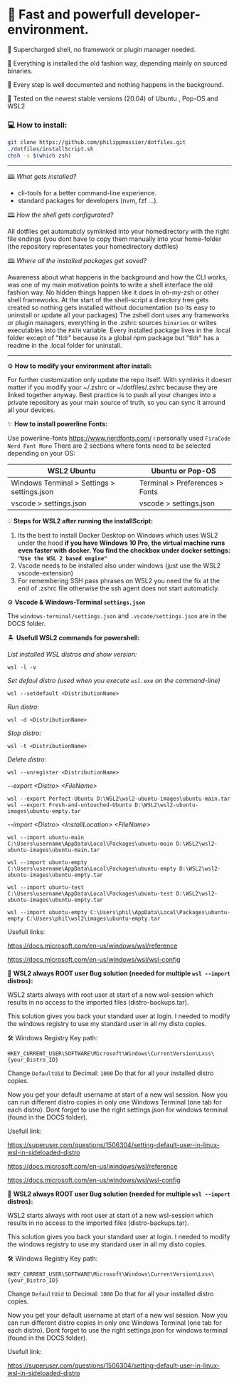 # 🚀 Fast and powerfull developer-environment.

💎 Supercharged shell, no framework or plugin manager needed.

💾 Everything is installed the old fashion way, depending mainly on sourced binaries. 

📜 Every step is well documented and nothing happens in the background.

🧪 Tested on the newest stable versions (20.04) of Ubuntu , Pop-OS and WSL2

### 💻 How to install:

```bash
git clone https://github.com/philippmossier/dotfiles.git
./dotfiles/installScript.sh
chsh -s $(which zsh)
```

*******************************************************************************

🕮 *What gets installed?*
- cli-tools for a better command-line experience.
- standard packages for developers (nvm, fzf ...).


🕮 *How the shell gets configurated?*

All dotfiles get automaticly symlinked into your homedirectory with the right file endings (you dont have to copy them manually into your home-folder (the repository representates your homedirectory dotfiles)

🕮 *Where all the installed packages get saved?*

Awareness about what happens in the background and how the CLI works, was one of my main motivation points to write a shell interface the old fashion way. No hidden things happen like it does in oh-my-zsh or other shell frameworks.
At the start of the shell-script a directory tree gets created so nothing gets installed without documentation (so its easy to uninstall or update all your packages)
The zshell dont uses any frameworks or plugin managers, everything in the .zshrc sources `binaries` or writes executables into the `PATH` variable.
Every installed package lives in the .local folder except of "tldr" because its a global npm package but "tldr" has a readme in the .local folder for uninstall.

*******************************************************************************

⚙️ **How to modify your environment after install:**

For further customization only update the repo itself. With symlinks it doesnt matter if you modify your ~/.zshrc or ~/dotfiles/.zshrc because they are linked together anyway.
Best practice is to push all your changes into a private repository as your main source of truth, so you can sync it arround all your devices.


✨ **How to install powerline Fonts:**

Use powerline-fonts https://www.nerdfonts.com/ i personally used `FiraCode Nerd Font Mono`
There are 2 sections where fonts need to be selected depending on your OS:

| WSL2 Ubuntu | Ubuntu or Pop-OS |
| ----------- | ----------- |
| Windows Terminal > Settings > settings.json | Terminal > Preferences > Fonts |
| vscode > settings.json | vscode > settings.json |


💡 **Steps for WSL2 after running the installScript:**

1. Its the best to install Docker Desktop on Windows which uses WSL2 under the hood 
  **if you have Windows 10 Pro, the virtual machine runs even faster with docker.
  You find the checkbox under docker settings: `"Use the WSL 2 based engine"`**
2. Vscode needs to be installed also under windows (just use the WSL2 vscode-extension)
3. For remembering SSH pass phrases on WSL2 you need the fix at the end of .zshrc file otherwise the ssh agent does not start automaticly.

⚙️ **Vscode & Windows-Terminal `settings.json`**

The `windows-terminal/settings.json` and `.vscode/settings.json` are in the DOCS folder.

🏝️ **Usefull WSL2 commands for powershell:**

*List installed WSL distros and show version:*
```
wsl -l -v
```

*Set defaul distro (used when you execute `wsl.exe` on the command-line)*
```
wsl --setdefault <DistributionName>
```

*Run distro:*
```
wsl -d <DistributionName>
```

*Stop distro:*
```
wsl -t <DistributionName>
```

*Delete distro:*
```
wsl --unregister <DistributionName>
```

*--export \<Distro> \<FileName>*
```
wsl --export Perfect-Ubuntu D:\WSL2\wsl2-ubuntu-images\ubuntu-main.tar
wsl --export Fresh-and-untouched-Ubuntu D:\WSL2\wsl2-ubuntu-images\ubuntu-empty.tar
```

*--import \<Distro> \<InstallLocation> \<FileName>*
```
wsl --import ubuntu-main C:\Users\username\AppData\Local\Packages\ubuntu-main D:\WSL2\wsl2-ubuntu-images\ubuntu-main.tar
```

```
wsl --import ubuntu-empty C:\Users\username\AppData\Local\Packages\ubuntu-empty D:\WSL2\wsl2-ubuntu-images\ubuntu-empty.tar
```

```
wsl --import ubuntu-test C:\Users\username\AppData\Local\Packages\ubuntu-test D:\WSL2\wsl2-ubuntu-images\ubuntu-empty.tar
```

```
wsl --import ubuntu-empty C:\Users\phil\AppData\Local\Packages\ubuntu-empty C:\Users\phil\wsl2\images\ubuntu-empty.tar
```

Usefull links:

https://docs.microsoft.com/en-us/windows/wsl/reference

https://docs.microsoft.com/en-us/windows/wsl/wsl-config


🐞 **WSL2 always ROOT user Bug solution (needed for multiple `wsl --import` distros):**

WSL2 starts always with root user at start of a new wsl-session which results in no access to the imported files (distro-backups.tar).

This solution gives you back your standard user at login.
I needed to modify the windows registry to use my standard user in all my disto copies.

🛠️ Windows Registry Key path:

`HKEY_CURRENT_USER\SOFTWARE\Microsoft\Windows\CurrentVersion\Lxss\{your_Distro_ID}`

Change `DefaultUid` to Decimal: `1000`
Do that for all your installed distro copies.

Now you get your default username at start of a new wsl session.
Now you can run different distro copies in only one Windows Terminal (one tab for each distro). 
Dont forget to use the right settings.json for windows terminal (found in the DOCS folder).

Usefull link:

https://superuser.com/questions/1506304/setting-default-user-in-linux-wsl-in-sideloaded-distro

https://docs.microsoft.com/en-us/windows/wsl/reference

https://docs.microsoft.com/en-us/windows/wsl/wsl-config


🐞 **WSL2 always ROOT user Bug solution (needed for multiple `wsl --import` distros):**

WSL2 starts always with root user at start of a new wsl-session which results in no access to the imported files (distro-backups.tar).

This solution gives you back your standard user at login.
I needed to modify the windows registry to use my standard user in all my disto copies.

🛠️ Windows Registry Key path:

`HKEY_CURRENT_USER\SOFTWARE\Microsoft\Windows\CurrentVersion\Lxss\{your_Distro_ID}`

Change `DefaultUid` to Decimal: `1000`
Do that for all your installed distro copies.

Now you get your default username at start of a new wsl session.
Now you can run different distro copies in only one Windows Terminal (one tab for each distro). 
Dont forget to use the right settings.json for windows terminal (found in the DOCS folder).

Usefull link:

https://superuser.com/questions/1506304/setting-default-user-in-linux-wsl-in-sideloaded-distro
